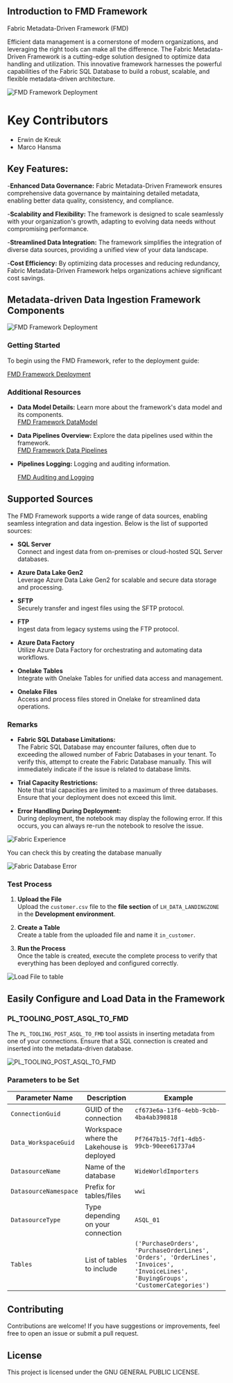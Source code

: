 ## Introduction to FMD Framework

Fabric Metadata-Driven Framework (FMD)

Efficient data management is a cornerstone of modern organizations, and leveraging the right tools can make all the difference. The Fabric Metadata-Driven Framework is a cutting-edge solution designed to optimize data handling and utilization. This innovative framework harnesses the powerful capabilities of the Fabric SQL Database to build a robust, scalable, and flexible metadata-driven architecture.

![FMD Framework Deployment](/Images/FMD_FRAMEWORK.jpeg)

# Key Contributors
- Erwin de Kreuk
- Marco Hansma

## Key Features:

-**Enhanced Data Governance:** 
Fabric Metadata-Driven Framework ensures comprehensive data governance by maintaining detailed metadata, enabling better data quality, consistency, and compliance.

-**Scalability and Flexibility:** 
The framework is designed to scale seamlessly with your organization's growth, adapting to evolving data needs without compromising performance.

-**Streamlined Data Integration:** 
The framework simplifies the integration of diverse data sources, providing a unified view of your data landscape.

-**Cost Efficiency:** 
By optimizing data processes and reducing redundancy, Fabric Metadata-Driven Framework helps organizations achieve significant cost savings.

## Metadata-driven Data Ingestion Framework Components

![FMD Framework Deployment](/Images/FMD_TASKFLOW_OVERVIEW.png)

### Getting Started

To begin using the FMD Framework, refer to the deployment guide:

[FMD Framework Deployment][fmdFrameworkDeployment]

### Additional Resources

- **Data Model Details:** Learn more about the framework's data model and its components.  
  [FMD Framework DataModel][fmdDataModelLink]

- **Data Pipelines Overview:** Explore the data pipelines used within the framework.  
  [FMD Framework Data Pipelines][fmdDataPipelinesLink]

- **Pipelines Logging:** Logging and auditing information.
  
    [FMD Auditing and Logging][fmdDataLoggingLink]

## Supported Sources

The FMD Framework supports a wide range of data sources, enabling seamless integration and data ingestion. Below is the list of supported sources:

- **SQL Server**  
  Connect and ingest data from on-premises or cloud-hosted SQL Server databases.

- **Azure Data Lake Gen2**  
  Leverage Azure Data Lake Gen2 for scalable and secure data storage and processing.

- **SFTP**  
  Securely transfer and ingest files using the SFTP protocol.

- **FTP**  
  Ingest data from legacy systems using the FTP protocol.

- **Azure Data Factory**  
  Utilize Azure Data Factory for orchestrating and automating data workflows.

- **Onelake Tables**  
  Integrate with Onelake Tables for unified data access and management.

- **Onelake Files**  
  Access and process files stored in Onelake for streamlined data operations.

### Remarks

- **Fabric SQL Database Limitations:**  
  The Fabric SQL Database may encounter failures, often due to exceeding the allowed number of Fabric Databases in your tenant. To verify this, attempt to create the Fabric Database manually. This will immediately indicate if the issue is related to database limits.  

- **Trial Capacity Restrictions:**  
  Note that trial capacities are limited to a maximum of three databases. Ensure that your deployment does not exceed this limit.  

- **Error Handling During Deployment:**  
  During deployment, the notebook may display the following error. If this occurs, you can always re-run the notebook to resolve the issue.
  
![Fabric Experience](/Images/FMD_DATABASE_ERROR_NOTEBOOK.png)

  You can check this by creating the database manually
  
![Fabric Database Error](/Images/FMD_DATABASE_ERROR.png)
### Test Process

1. **Upload the File**  
  Upload the `customer.csv` file to the **file section** of `LH_DATA_LANDINGZONE` in the **Development environment**.

2. **Create a Table**  
  Create a table from the uploaded file and name it `in_customer`.

3. **Run the Process**  
  Once the table is created, execute the complete process to verify that everything has been deployed and configured correctly.

![Load File to table](/Images/FMD_load_file_to_table.png)
## Easily Configure and Load Data in the Framework

### **PL_TOOLING_POST_ASQL_TO_FMD**

The `PL_TOOLING_POST_ASQL_TO_FMD` tool assists in inserting metadata from one of your connections. Ensure that a SQL connection is created and inserted into the metadata-driven database.

![PL_TOOLING_POST_ASQL_TO_FMD](/Images/PL_TOOLING_POST_ASQL_TO_FMD.png)

### Parameters to be Set

| **Parameter Name**        | **Description**                                   | **Example**                                   | 
|---------------------------|---------------------------------------------------|-----------------------------------------------|
| `ConnectionGuid`          | GUID of the connection                           | `cf673e6a-13f6-4ebb-9cbb-4ba4ab390818`       |  
| `Data_WorkspaceGuid`      | Workspace where the Lakehouse is deployed        | `Pf7647b15-7df1-4db5-99cb-90eee61737a4`      |  
| `DatasourceName`          | Name of the database                             | `WideWorldImporters`                         |  
| `DatasourceNamespace`     | Prefix for tables/files                          | `wwi`                                        |  
| `DatasourceType`          | Type depending on your connection                | `ASQL_01`                                    |  
| `Tables`                  | List of tables to include                        | `('PurchaseOrders', 'PurchaseOrderLines', 'Orders', 'OrderLines', 'Invoices', 'InvoiceLines', 'BuyingGroups', 'CustomerCategories')` |


## Contributing

Contributions are welcome! If you have suggestions or improvements, feel free to open an issue or submit a pull request.

## License

This project is licensed under the GNU GENERAL PUBLIC LICENSE.


[fmdFrameworkDeployment]: /FMD_FRAMEWORK_DEPLOYMENT.md
[fmdDataModelLink]: /FMD_Datamodel.md
[fmdDataLoggingLink]: /FMD_DATA_LOGGING.md
[fmdDataPipelinesLink]: /FMD_DATA_PIPELINES